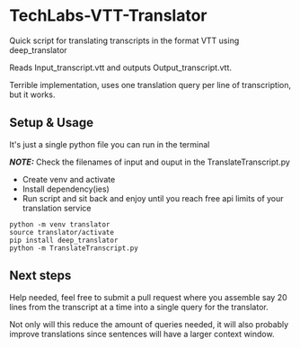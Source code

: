 # TechLabs-VTT-Translator
Quick script for translating transcripts in the format VTT using deep_translator 

Reads Input_transcript.vtt and outputs Output_transcript.vtt. 

Terrible implementation, uses one translation query per line of transcription, but it works.

## Setup & Usage

It's just a single python file you can run in the terminal

**_NOTE:_**  Check the filenames of input and ouput in the TranslateTranscript.py
- Create venv and activate
- Install dependency(ies)
- Run script and sit back and enjoy until you reach free api limits of your translation service


```
python -m venv translator
source translator/activate
pip install deep_translator
python -m TranslateTranscript.py
```

## Next steps
Help needed, feel free to submit a pull request where you assemble say 20 lines from the transcript at a time into a single query for the translator.

Not only will this reduce the amount of queries needed, it will also probably improve translations since sentences will have a larger context window.

